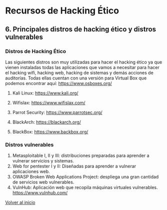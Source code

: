 # Recursos de Hacking Ético

## 6. Principales distros de hacking ético y distros vulnerables

### Distros de Hacking Ético

Las siguientes distros son muy utilizadas para hacer el hacking ético ya que vienen instaladas todas las aplicaciones que vamos a necesitar para hacer el hacking wifi, hacking web, hacking de sistemas y demás acciones de auditorías. Todas ellas cuentan con una versión para Virtual Box que podemos encontrar aquí: https://www.osboxes.org/

1. Kali Linux: https://www.kali.org/

2. Wifislax: https://www.wifislax.com/

3. Parrot Security: https://www.parrotsec.org/

4. BlackArch: https://blackarch.org/

5. BlackBox: https://www.backbox.org/

### Distros vulnerables

1. Metasploitable I, II y III: distribuciones preparadas para aprender a vulnerar servicios y sistemas.
2. Web for pentester I y II: Diseñadas para aprender a vulnerar aplicaciones web.
3. OWASP Broken Web Applications Project: despliega una gran cantidad de servicios web vulnerables.
4. VulnHub: Aplicación web que recopila máquinas virtuales vulnerables. https://www.vulnhub.com/

[Volver al inicio](./../README.md)
